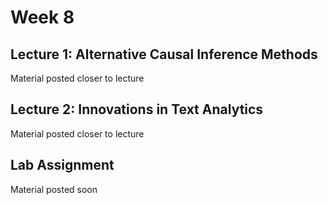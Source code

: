 # Week 8

## Lecture 1: Alternative Causal Inference Methods

Material posted closer to lecture

## Lecture 2: Innovations in Text Analytics

Material posted closer to lecture

## Lab Assignment

Material posted soon